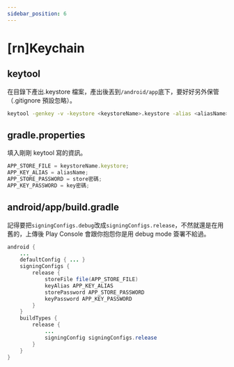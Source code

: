 ```yaml
---
sidebar_position: 6
---
```


# [rn]Keychain

## keytool

在目錄下產出.keystore 檔案，產出後丟到`/android/app`底下，要好好另外保管（.gitignore 預設忽略）。

```bash
keytool -genkey -v -keystore <keystoreName>.keystore -alias <aliasName> -keyalg RSA -keysize 2048 -validity 10000
```

## gradle.properties

填入剛剛 keytool 寫的資訊。

```js
APP_STORE_FILE = keystoreName.keystore;
APP_KEY_ALIAS = aliasName;
APP_STORE_PASSWORD = store密碼;
APP_KEY_PASSWORD = key密碼;
```

## android/app/build.gradle

記得要把`signingConfigs.debug`改成`signingConfigs.release`，不然就還是在用舊的，上傳後 Play Console 會跟你抱怨你是用 debug mode 簽署不給過。

```java
android {
    ...
    defaultConfig { ... }
    signingConfigs {
        release {
            storeFile file(APP_STORE_FILE)
            keyAlias APP_KEY_ALIAS
            storePassword APP_STORE_PASSWORD
            keyPassword APP_KEY_PASSWORD
        }
    }
    buildTypes {
        release {
            ...
            signingConfig signingConfigs.release
        }
    }
}
```
